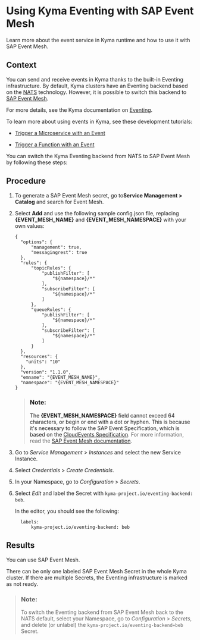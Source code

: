 <!-- loio407d1266017f4b529b61665fa7408c41 -->

# Using Kyma Eventing with SAP Event Mesh

Learn more about the event service in Kyma runtime and how to use it with SAP Event Mesh.



<a name="loio407d1266017f4b529b61665fa7408c41__context_fhs_qf3_3rb"/>

## Context

You can send and receive events in Kyma thanks to the built-in Eventing infrastructure. By default, Kyma clusters have an Eventing backend based on the [NATS](https://nats.io/) technology. However, it is possible to switch this backend to [SAP Event Mesh](https://help.sap.com/viewer/product/SAP_EM/Cloud/en-US).

For more details, see the Kyma documentation on [Eventing](https://kyma-project.io/docs/kyma/latest/01-overview/main-areas/eventing/).

To learn more about using events in Kyma, see these development tutorials:

-   [Trigger a Microservice with an Event](https://developers.sap.com/tutorials/cp-kyma-microservice-trigger.html)

-   [Trigger a Function with an Event](https://kyma-project.io/docs/kyma/latest/03-tutorials/00-application-connectivity/ac-07-trigger-function-with-event/)


You can switch the Kyma Eventing backend from NATS to SAP Event Mesh by following these steps:



<a name="loio407d1266017f4b529b61665fa7408c41__steps_afw_5f3_3rb"/>

## Procedure

1.  To generate a SAP Event Mesh secret, go to**Service Management \> Catalog** and search for Event Mesh.

2.  Select **Add** and use the following sample config.json file, replacing **\{EVENT\_MESH\_NAME\}** and **\{EVENT\_MESH\_NAMESPACE\}** with your own values:

    ```
    {
      "options": {
          "management": true,
          "messagingrest": true
      },
      "rules": {
          "topicRules": {
              "publishFilter": [
                  "${namespace}/*"
              ],
              "subscribeFilter": [
                  "${namespace}/*"
              ]
          },
          "queueRules": {
              "publishFilter": [
                  "${namespace}/*"
              ],
              "subscribeFilter": [
                  "${namespace}/*"
              ]
          }
      },
      "resources": {
        "units": "10"
      },
      "version": "1.1.0",
      "emname": "{EVENT_MESH_NAME}",
      "namespace": "{EVENT_MESH_NAMESPACE}"
    }
    ```

    > ### Note:  
    > The **\{EVENT\_MESH\_NAMESPACE\}** field cannot exceed 64 characters, or begin or end with a dot or hyphen. This is because it's necessary to follow the SAP Event Specification, which is based on the [CloudEvents Specification](https://github.com/cloudevents/spec/blob/v1.0/spec.md). For more information, read the [SAP Event Mesh documentation](https://help.sap.com/viewer/bf82e6b26456494cbdd197057c09979f/Cloud/en-US/00d56d697c7549408cfacc8cb6a46b11.html).

3.  Go to *Service Management* \> *Instances* and select the new Service Instance.

4.  Select *Credentials* \> *Create Credentials*.

5.  In your Namespace, go to *Configuration* \> *Secrets*.

6.  Select *Edit* and label the Secret with `kyma-project.io/eventing-backend: beb`.

    In the editor, you should see the following:

    ```
      labels:
          kyma-project.io/eventing-backend: beb
    ```




<a name="loio407d1266017f4b529b61665fa7408c41__result_fr1_4g3_3rb"/>

## Results

You can use SAP Event Mesh.

There can be only one labeled SAP Event Mesh Secret in the whole Kyma cluster. If there are multiple Secrets, the Eventing infrastructure is marked as not ready.

> ### Note:  
> To switch the Eventing backend from SAP Event Mesh back to the NATS default, select your Namespace, go to *Configuration* \> *Secrets*, and delete \(or unlabel\) the `kyma-project.io/eventing-backend=beb` Secret.

